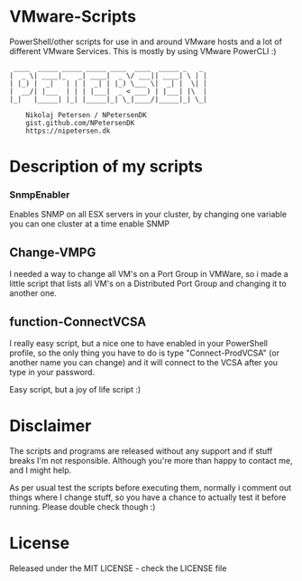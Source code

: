 # VMware-Scripts
PowerShell/other scripts for use in and around VMware hosts and a lot of different VMware Services. This is mostly by using VMware PowerCLI :)

```
 ____  _____ _____ _____ ____  ____  _____ _   _
|  _ \| ____|_   _| ____|  _ \/ ___|| ____| \ | |
| |_) |  _|   | | |  _| | |_) \___ \|  _| |  \| |
|  __/| |___  | | | |___|  _ < ___) | |___| |\  |
|_|   |_____| |_| |_____|_| \_|____/|_____|_| \_|

    Nikolaj Petersen / NPetersenDK
    gist.github.com/NPetersenDK
    https://nipetersen.dk
```
# Description of my scripts


### SnmpEnabler
Enables SNMP on all ESX servers in your cluster, by changing one variable you can one cluster at a time enable SNMP

## Change-VMPG
I needed a way to change all VM's on a Port Group in VMWare, so i made a little script that lists all VM's on a Distributed Port Group and changing it to another one.

## function-ConnectVCSA
I really easy script, but a nice one to have enabled in your PowerShell profile, so the only thing you have to do is type "Connect-ProdVCSA" (or another name you can change) and it will connect to the VCSA after you type in your password. 

Easy script, but a joy of life script :)

# Disclaimer
The scripts and programs are released without any support and if stuff breaks I'm not responsible. Although you're more than happy to contact me, and I might help.

As per usual test the scripts before executing them, normally i comment out things where I change stuff, so you have a chance to actually test it before running. Please double check though :)

# License
Released under the MIT LICENSE - check the LICENSE file
